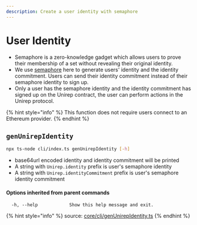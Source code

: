 ```yaml
---
description: Create a user identity with semaphore
---
```


# User Identity

* Semaphore is a zero-knowledge gadget which allows users to prove their membership of a set without revealing their original identity.
* We use [semaphore](https://github.com/semaphore-protocol/semaphore) here to generate users' identity and the identity commitment. Users can send their identity commitment instead of their semaphore identity to sign up.
* Only a user has the semaphore identity and the identity commitment has signed up on the Unirep contract, the user can perform actions in the Unirep protocol.

{% hint style="info" %}
This function does not require users connect to an Ethereum provider.
{% endhint %}

## `genUnirepIdentity`

```bash
npx ts-node cli/index.ts genUnirepIdentity [-h]
```

* base64url encoded identity and identity commitment will be printed
* A string with `Unirep.identity` prefix is user's semaphore identity
* A string with `Unirep.identityCommitment` prefix is user's semaphore identity commitment

#### Options inherited from parent commands <a href="#options-inherited-from-parent-commands" id="options-inherited-from-parent-commands"></a>

```
  -h, --help            Show this help message and exit.
```

{% hint style="info" %}
source: [core/cli/genUnirepIdentity.ts](https://github.com/Unirep/Unirep/blob/main/packages/core/cli/genUnirepIdentity.ts)
{% endhint %}
